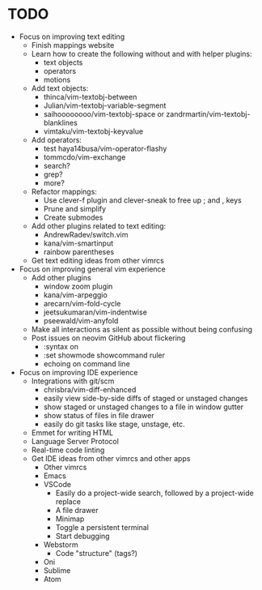TODO
================================================
- Focus on improving text editing
	- Finish mappings website
	- Learn how to create the following without and with helper plugins:
		- text objects
		- operators
		- motions
	- Add text objects:
		- thinca/vim-textobj-between
		- Julian/vim-textobj-variable-segment
		- saihoooooooo/vim-textobj-space or zandrmartin/vim-textobj-blanklines
		- vimtaku/vim-textobj-keyvalue
	- Add operators:
		- test haya14busa/vim-operator-flashy
		- tommcdo/vim-exchange
		- search?
		- grep?
		- more?
	- Refactor mappings:
		- Use clever-f plugin and clever-sneak to free up ; and , keys
		- Prune and simplify
		- Create submodes
	- Add other plugins related to text editing:
		- AndrewRadev/switch.vim
		- kana/vim-smartinput
		- rainbow parentheses
	- Get text editing ideas from other vimrcs
- Focus on improving general vim experience
	- Add other plugins
		- window zoom plugin
		- kana/vim-arpeggio
		- arecarn/vim-fold-cycle
		- jeetsukumaran/vim-indentwise
		- pseewald/vim-anyfold
	- Make all interactions as silent as possible without being confusing
	- Post issues on neovim GitHub about flickering
		- :syntax on
		- :set showmode showcommand ruler
		- echoing on command line
- Focus on improving IDE experience
	- Integrations with git/scm
		- chrisbra/vim-diff-enhanced
		- easily view side-by-side diffs of staged or unstaged changes
		- show staged or unstaged changes to a file in window gutter
		- show status of files in file drawer
		- easily do git tasks like stage, unstage, etc.
	- Emmet for writing HTML
	- Language Server Protocol
	- Real-time code linting
	- Get IDE ideas from other vimrcs and other apps
		- Other vimrcs
		- Emacs
		- VSCode
			- Easily do a project-wide search, followed by a project-wide replace
			- A file drawer
			- Minimap
			- Toggle a persistent terminal
			- Start debugging
		- Webstorm
			- Code "structure" (tags?)
		- Oni
		- Sublime
		- Atom
